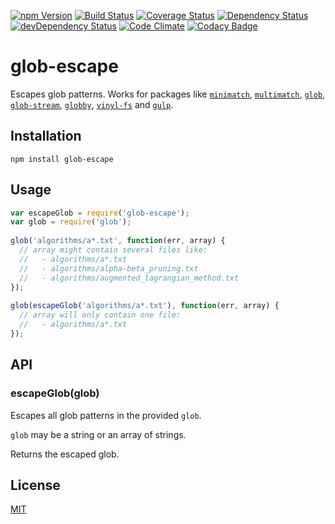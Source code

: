 [![npm Version](https://img.shields.io/npm/v/glob-escape.svg)](https://www.npmjs.com/package/glob-escape)
[![Build Status](https://travis-ci.org/svenschoenung/glob-escape.svg?branch=master)](https://travis-ci.org/svenschoenung/glob-escape)
[![Coverage Status](https://coveralls.io/repos/github/svenschoenung/glob-escape/badge.svg?branch=master)](https://coveralls.io/github/svenschoenung/glob-escape?branch=master)
[![Dependency Status](https://david-dm.org/svenschoenung/glob-escape.svg)](https://david-dm.org/svenschoenung/glob-escape)
[![devDependency Status](https://david-dm.org/svenschoenung/glob-escape/dev-status.svg)](https://david-dm.org/svenschoenung/glob-escape#info=devDependencies)
[![Code Climate](https://codeclimate.com/github/svenschoenung/glob-escape/badges/gpa.svg)](https://codeclimate.com/github/svenschoenung/glob-escape)
[![Codacy Badge](https://api.codacy.com/project/badge/grade/dee709366a3245268e25a81e6a124ce6)](https://www.codacy.com/app/svenschoenung/glob-escape)

# glob-escape

Escapes glob patterns. Works for packages like [`minimatch`](https://www.npmjs.com/package/minimatch), [`multimatch`](https://www.npmjs.com/package/multimatch), [`glob`](https://www.npmjs.com/package/glob), [`glob-stream`](https://www.npmjs.com/package/glob-stream), [`globby`](https://www.npmjs.com/package/globby), [`vinyl-fs`](https://www.npmjs.com/package/vinyl-fs) and [`gulp`](https://www.npmjs.com/package/gulp`).

## Installation

    npm install glob-escape

## Usage

```js
var escapeGlob = require('glob-escape');
var glob = require('glob');
    
glob('algorithms/a*.txt', function(err, array) {
  // array might contain several files like:
  //   - algorithms/a*.txt
  //   - algorithms/alpha-beta_pruning.txt
  //   - algorithms/augmented_lagrangian_method.txt
});
    
glob(escapeGlob('algorithms/a*.txt'), function(err, array) {
  // array will only contain one file:
  //   - algorithms/a*.txt
});
```

## API

### escapeGlob(glob)

Escapes all glob patterns in the provided `glob`.

`glob` may be a string or an array of strings.

Returns the escaped glob.

## License

[MIT](LICENSE)
